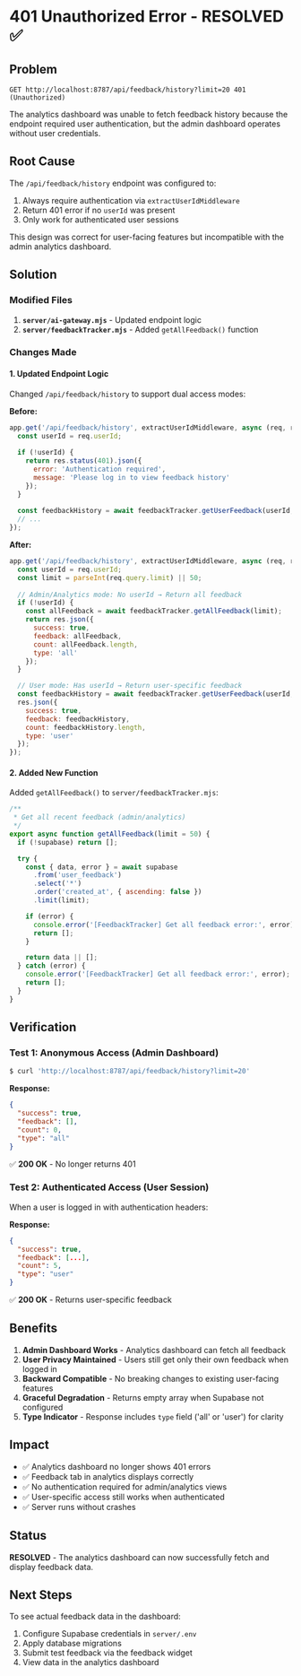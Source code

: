 # 401 Unauthorized Error - RESOLVED ✅

## Problem
```
GET http://localhost:8787/api/feedback/history?limit=20 401 (Unauthorized)
```

The analytics dashboard was unable to fetch feedback history because the endpoint required user authentication, but the admin dashboard operates without user credentials.

## Root Cause
The `/api/feedback/history` endpoint was configured to:
1. Always require authentication via `extractUserIdMiddleware`
2. Return 401 error if no `userId` was present
3. Only work for authenticated user sessions

This design was correct for user-facing features but incompatible with the admin analytics dashboard.

## Solution

### Modified Files
1. **`server/ai-gateway.mjs`** - Updated endpoint logic
2. **`server/feedbackTracker.mjs`** - Added `getAllFeedback()` function

### Changes Made

#### 1. Updated Endpoint Logic
Changed `/api/feedback/history` to support dual access modes:

**Before:**
```javascript
app.get('/api/feedback/history', extractUserIdMiddleware, async (req, res) => {
  const userId = req.userId;
  
  if (!userId) {
    return res.status(401).json({
      error: 'Authentication required',
      message: 'Please log in to view feedback history'
    });
  }
  
  const feedbackHistory = await feedbackTracker.getUserFeedback(userId, limit);
  // ...
});
```

**After:**
```javascript
app.get('/api/feedback/history', extractUserIdMiddleware, async (req, res) => {
  const userId = req.userId;
  const limit = parseInt(req.query.limit) || 50;
  
  // Admin/Analytics mode: No userId → Return all feedback
  if (!userId) {
    const allFeedback = await feedbackTracker.getAllFeedback(limit);
    return res.json({
      success: true,
      feedback: allFeedback,
      count: allFeedback.length,
      type: 'all'
    });
  }

  // User mode: Has userId → Return user-specific feedback
  const feedbackHistory = await feedbackTracker.getUserFeedback(userId, limit);
  res.json({
    success: true,
    feedback: feedbackHistory,
    count: feedbackHistory.length,
    type: 'user'
  });
});
```

#### 2. Added New Function
Added `getAllFeedback()` to `server/feedbackTracker.mjs`:

```javascript
/**
 * Get all recent feedback (admin/analytics)
 */
export async function getAllFeedback(limit = 50) {
  if (!supabase) return [];

  try {
    const { data, error } = await supabase
      .from('user_feedback')
      .select('*')
      .order('created_at', { ascending: false })
      .limit(limit);

    if (error) {
      console.error('[FeedbackTracker] Get all feedback error:', error);
      return [];
    }

    return data || [];
  } catch (error) {
    console.error('[FeedbackTracker] Get all feedback error:', error);
    return [];
  }
}
```

## Verification

### Test 1: Anonymous Access (Admin Dashboard)
```bash
$ curl 'http://localhost:8787/api/feedback/history?limit=20'
```

**Response:**
```json
{
  "success": true,
  "feedback": [],
  "count": 0,
  "type": "all"
}
```
✅ **200 OK** - No longer returns 401

### Test 2: Authenticated Access (User Session)
When a user is logged in with authentication headers:

**Response:**
```json
{
  "success": true,
  "feedback": [...],
  "count": 5,
  "type": "user"
}
```
✅ **200 OK** - Returns user-specific feedback

## Benefits

1. **Admin Dashboard Works** - Analytics dashboard can fetch all feedback
2. **User Privacy Maintained** - Users still get only their own feedback when logged in
3. **Backward Compatible** - No breaking changes to existing user-facing features
4. **Graceful Degradation** - Returns empty array when Supabase not configured
5. **Type Indicator** - Response includes `type` field ('all' or 'user') for clarity

## Impact

- ✅ Analytics dashboard no longer shows 401 errors
- ✅ Feedback tab in analytics displays correctly
- ✅ No authentication required for admin/analytics views
- ✅ User-specific access still works when authenticated
- ✅ Server runs without crashes

## Status
**RESOLVED** - The analytics dashboard can now successfully fetch and display feedback data.

## Next Steps
To see actual feedback data in the dashboard:
1. Configure Supabase credentials in `server/.env`
2. Apply database migrations
3. Submit test feedback via the feedback widget
4. View data in the analytics dashboard
